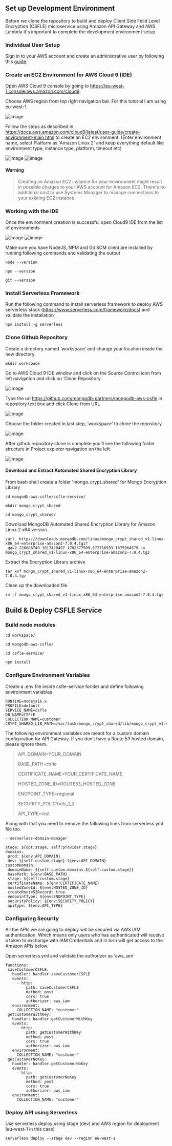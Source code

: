 ## Set up Development Environment
Before we clone the repository to build and deploy Client Side Feild Level Encryption (CSFLE) microservice using Amazon API Gateway and AWS Lambda it's important to complete the development environment setup.

### Individual User Setup
Sign in to your AWS account and create an administrative user by following this <a href="https://docs.aws.amazon.com/cloud9/latest/user-guide/setup-express.html">guide</a>.

### Create an EC2 Environment for AWS Cloud 9 (IDE)

Open AWS Cloud 9 console by going to <a href="https://eu-west-1.console.aws.amazon.com/cloud9">https://eu-west-1.console.aws.amazon.com/cloud9</a>.

Choose AWS region from top right navigation bar. For this tutorial I am using eu-west-1.

![image](https://github.com/mongodb-partners/mongodb-aws-csfle/assets/89611148/f178fcdf-e9c5-439a-8efa-84c3f4ab8180)


Follow the steps as described in https://docs.aws.amazon.com/cloud9/latest/user-guide/create-environment-main.html to create an EC2 environment. (Enter environment name, select Platform as 'Amazon Linux 2' and keep everything default like environment type, instance type, platform, timeout etc)
 
![image](https://github.com/mongodb-partners/mongodb-aws-csfle/assets/89611148/27368e26-4687-43e2-bae4-074b0d797b2a)
![image](https://github.com/mongodb-partners/mongodb-aws-csfle/assets/89611148/7f528772-f210-44be-9f5e-43949f8da217)


#### Warning
> 
> Creating an Amazon EC2 instance for your environment might result in possible charges to your AWS account for Amazon EC2. There's no additional cost to use Systems Manager to manage connections to your existing EC2 instance.


### Working with the IDE
Once the environment creation is successful open Cloud9 IDE from the list of environments

![image](https://github.com/mongodb-partners/mongodb-aws-csfle/assets/89611148/97be78b3-46b4-48b5-b897-ca03574b4ea7)
![image](https://github.com/mongodb-partners/mongodb-aws-csfle/assets/89611148/bfd2dda9-401c-4727-9cd2-660850b4f533)


Make sure you have NodeJS, NPM and Git SCM client are installed by running following commands and validating the output
````
node --version

npm --version

git --version
````

### Install Serverless Framework
Run the following command to install serverless framework to deploy AWS serverless stack (<a href="https://www.serverless.com/framework/docs">https://www.serverless.com/framework/docs</a>) and validate the installation
````
npm install -g serverless
````


### Clone Github Repository

Create a directory named ‘workspace’ and change your location inside the new directory
````
mkdir workspace
````

Go to AWS Cloud 9 IDE window and click on the Source Control icon from left navigation and click on ‘Clone Repository.

![image](https://github.com/mongodb-partners/mongodb-aws-csfle/assets/89611148/d5e355c3-a3a2-4a17-9d55-1eeb5a1d3b7e)


Type the url <a href="https://github.com/mongodb-partners/mongodb-aws-csfle">https://github.com/mongodb-partners/mongodb-aws-csfle</a> in repository text box and click Clone from URL

![image](https://github.com/mongodb-partners/mongodb-aws-csfle/assets/89611148/a2a1dfa7-815b-415e-94be-be94bad02910)


Choose the folder created in last step, ‘workspace’ to clone the repository

![image](https://github.com/mongodb-partners/mongodb-aws-csfle/assets/89611148/ff7cfdc6-0074-441a-b81a-436a82b33349)


After github repository clone is complete you’ll see the following folder structure in Project explorer navigation on the left

![image](https://github.com/mongodb-partners/mongodb-aws-csfle/assets/89611148/f13d6efd-ba7b-47ea-8f61-e7752c16f7be)


#### Download and Extract Automated Shared Encryption Library

From bash shell create a folder 'mongo_crypt_shared' for Mongo Encryption Library
````
cd mongodb-aws-csfle/csfle-service/

mkdir mongo_crypt_shared

cd mongo_crypt_shared/
````
 
Download MongoDB Automated Shared Encryption Library for Amazon Linux 2 x64 version
````
curl  https://downloads.mongodb.com/linux/mongo_crypt_shared_v1-linux-x86_64-enterprise-amazon2-7.0.4.tgz?_ga=2.226686749.1017429497.1702377509-572716933.1675964579 -o mongo_crypt_shared_v1-linux-x86_64-enterprise-amazon2-7.0.4.tgz
````
 
Extract the Encryption Library archive
````
tar xvf mongo_crypt_shared_v1-linux-x86_64-enterprise-amazon2-7.0.4.tgz
````

Clean up the downloaded file
````
rm -f mongo_crypt_shared_v1-linux-x86_64-enterprise-amazon2-7.0.4.tgz
````


## Build & Deploy CSFLE Service

### Build node modules

````
cd workspace/

cd mongodb-aws-csfle/

cd csfle-service/

npm install
````

### Configure Environment Variables

Create a .env file inside csfle-service forlder and define following environment variables

````
RUNTIME=nodejs16.x
PROFILE=default
SERVICE_NAME=csfle
DB_NAME=CSFLE
COLLECTION_NAME=customer
CRYPT_SHARED_LIB_PATH=/var/task/mongo_crypt_shared/lib/mongo_crypt_v1.so
````

The following environment variables are meant for a custom domain configuration for API Gateway. If you don’t have a Route 53 hosted domain, please ignore them. 

> API_DOMAIN=YOUR_DOMAIN
> 
> BASE_PATH=csfle
> 
> CERTIFICATE_NAME=YOUR_CERTIFICATE_NAME
> 
> HOSTED_ZONE_ID=ROUTE53_HOSTED_ZONE
> 
> ENDPOINT_TYPE=regional
> 
> SECURITY_POLICY=tls_1_2
> 
> API_TYPE=rest

Along with that you need to remove the following lines from serverless.yml file too.

````
- serverless-domain-manager

stage: ${opt:stage, self:provider.stage}
domains:
 prod: ${env:API_DOMAIN}
 dev: ${self:custom.stage}-${env:API_DOMAIN}
customDomain:
 domainName: ${self:custom.domains.${self:custom.stage}}
 basePath: ${env:BASE_PATH}
 stage: ${self:custom.stage}
 certificateName: ${env:CERTIFICATE_NAME}
 hostedZoneId: ${env:HOSTED_ZONE_ID}
 createRoute53Record: true
 endpointType: ${env:ENDPOINT_TYPE}
 securityPolicy: ${env:SECURITY_POLICY}
 apiType: ${env:API_TYPE}
````

### Configuring Security

All the APIs we are going to deploy will be secured via AWS IAM authentication. Which means only users who has authenticated will receive a token to exchange with IAM Credentials and in turn will get access to the Amazon APIs below.

Open serverless.yml and validate the authorizer as ‘aws_iam’

````
functions:
 saveCustomerCSFLE:
   handler: handler.saveCustomerCSFLE
   events:
     - http:
         path: saveCustomerCSFLE
         method: post
         cors: true
         authorizer: aws_iam
   environment:
     COLLECTION_NAME: "customer"
 getCustomerWithKey:
   handler: handler.getCustomerWithKey
   events:
     - http:
         path: getCustomerWithKey
         method: post
         cors: true
         authorizer: aws_iam
   environment:
     COLLECTION_NAME: "customer"
 getCustomerNoKey:
   handler: handler.getCustomerNoKey
   events:
     - http:
         path: getCustomerNoKey
         method: post
         cors: true
         authorizer: aws_iam
   environment:
     COLLECTION_NAME: "customer"
````

### Deploy API using Serverless

Use serverless deploy using stage (dev) and AWS region for deployment (eu-west-1 in this case)

````
serverless deploy --stage dev --region eu-west-1
````
